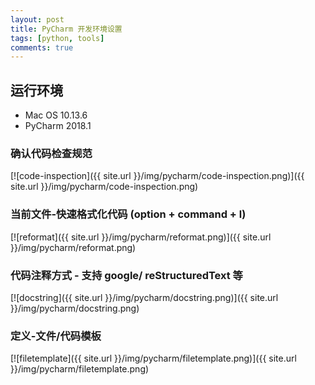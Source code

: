 ```yaml
---
layout: post
title: PyCharm 开发环境设置
tags: [python, tools]
comments: true
---
```


## 运行环境
* Mac OS 10.13.6
* PyCharm 2018.1

### 确认代码检查规范

[![code-inspection]({{ site.url }}/img/pycharm/code-inspection.png)]({{ site.url }}/img/pycharm/code-inspection.png)


### 当前文件-快速格式化代码  (option + command + l)

[![reformat]({{ site.url }}/img/pycharm/reformat.png)]({{ site.url }}/img/pycharm/reformat.png)


###  代码注释方式 - 支持 google/ reStructuredText 等

[![docstring]({{ site.url }}/img/pycharm/docstring.png)]({{ site.url }}/img/pycharm/docstring.png)


### 定义-文件/代码模板

[![filetemplate]({{ site.url }}/img/pycharm/filetemplate.png)]({{ site.url }}/img/pycharm/filetemplate.png)

